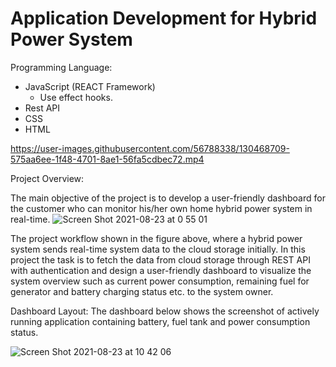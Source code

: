 # Application Development for Hybrid Power System

Programming Language:

* JavaScript (REACT Framework)
   * Use effect hooks.
*	Rest API
*	CSS
*	HTML

https://user-images.githubusercontent.com/56788338/130468709-575aa6ee-1f48-4701-8ae1-56fa5cdbec72.mp4

Project Overview: 

The main objective of the project is to develop a user-friendly dashboard for the customer who can monitor his/her own home hybrid power system in real-time.
![Screen Shot 2021-08-23 at 0 55 01](https://user-images.githubusercontent.com/56788338/130450746-b66d7c37-87e7-47f8-9db5-84565365d7cc.png)

The project workflow shown in the figure above, where a hybrid power system sends real-time system data to the cloud storage initially. In this project the task is to fetch the data from cloud storage through REST API with authentication and design a user-friendly dashboard to visualize the system overview such as current power consumption, remaining fuel for generator and battery charging status etc. to the system owner.


Dashboard Layout: The dashboard below shows the screenshot of actively running application containing battery, fuel tank and power consumption status.

![Screen Shot 2021-08-23 at 10 42 06](https://user-images.githubusercontent.com/56788338/130451409-4ecbb084-3199-474e-96ae-3d4aaf32b610.png)





